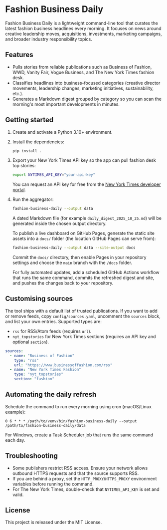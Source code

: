 # Fashion Business Daily

Fashion Business Daily is a lightweight command-line tool that curates the latest
fashion business headlines every morning. It focuses on news around creative
leadership moves, acquisitions, investments, marketing campaigns, and broader
industry responsibility topics.

## Features

- Pulls stories from reliable publications such as Business of Fashion, WWD,
  Vanity Fair, Vogue Business, and The New York Times fashion desk.
- Classifies headlines into business-focused categories (creative director
  movements, leadership changes, marketing initiatives, sustainability, etc.).
- Generates a Markdown digest grouped by category so you can scan the morning's
  most important developments in minutes.

## Getting started

1. Create and activate a Python 3.10+ environment.
2. Install the dependencies:

   ```bash
   pip install .
   ```

3. Export your New York Times API key so the app can pull fashion desk top
   stories:

   ```bash
   export NYTIMES_API_KEY="your-api-key"
   ```

   You can request an API key for free from the [New York Times developer
   portal](https://developer.nytimes.com/).

4. Run the aggregator:

   ```bash
   fashion-business-daily --output data
   ```

   A dated Markdown file (for example `daily_digest_2025_10_25.md`) will be
   generated inside the chosen output directory.

   To publish a live dashboard on GitHub Pages, generate the static site assets
   into a `docs/` folder (the location GitHub Pages can serve from):

   ```bash
   fashion-business-daily --output data --site-output docs
   ```

   Commit the `docs/` directory, then enable Pages in your repository settings
   and choose the `main` branch with the `/docs` folder.

   For fully automated updates, add a scheduled GitHub Actions workflow that
   runs the same command, commits the refreshed digest and site, and pushes the
   changes back to your repository.

## Customising sources

The tool ships with a default list of trusted publications. If you want to add
or remove feeds, copy `config/sources.yaml`, uncomment the `sources` block, and
list your own entries. Supported types are:

- `rss` for RSS/Atom feeds (requires `url`).
- `nyt_topstories` for New York Times sections (requires an API key and optional
  `section`).

```yaml
sources:
  - name: "Business of Fashion"
    type: "rss"
    url: "https://www.businessoffashion.com/rss"
  - name: "New York Times Fashion"
    type: "nyt_topstories"
    section: "fashion"
```

## Automating the daily refresh

Schedule the command to run every morning using cron (macOS/Linux example):

```cron
0 6 * * * /path/to/venv/bin/fashion-business-daily --output /path/to/fashion-business-daily/data
```

For Windows, create a Task Scheduler job that runs the same command each day.

## Troubleshooting

- Some publishers restrict RSS access. Ensure your network allows outbound HTTPS
  requests and that the source supports RSS.
- If you are behind a proxy, set the `HTTP_PROXY`/`HTTPS_PROXY` environment
  variables before running the command.
- For The New York Times, double-check that `NYTIMES_API_KEY` is set and valid.

## License

This project is released under the MIT License.
